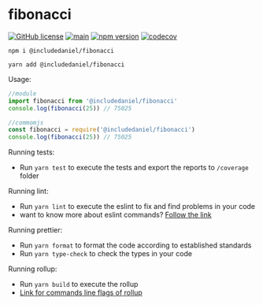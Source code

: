 # fibonacci

[![GitHub license](https://img.shields.io/badge/license-MIT-blue.svg)](https://github.com/includeDaniel/fibonacci/blob/main/LICENSE)
[![main](https://github.com/includeDaniel/fibonacci/actions/workflows/main.yml/badge.svg)](https://github.com/includeDaniel/fibonacci/actions/workflows/main.yml)
[![npm version](https://img.shields.io/npm/v/@includedaniel/fibonacci.svg?style=flat)](https://www.npmjs.com/package/@includedaniel/fibonacci)
[![codecov](https://codecov.io/gh/includeDaniel/fibonacci/branch/main/graph/badge.svg?token=JZWXY20HCS)](https://codecov.io/gh/includeDaniel/fibonacci)

```
npm i @includedaniel/fibonacci
```

```
yarn add @includedaniel/fibonacci
```

Usage:

```js
//module
import fibonacci from '@includedaniel/fibonacci'
console.log(fibonacci(25)) // 75025
```

```js
//commomjs
const fibonacci = require('@includedaniel/fibonacci')
console.log(fibonacci(25)) // 75025
```

Running tests:

-   Run `yarn test` to execute the tests and export the reports to `/coverage` folder

Running lint:

-  Run `yarn lint` to execute the eslint to fix and find problems in your code
-  want to know more about eslint commands? [Follow the link](https://eslint.org/docs/latest/use/command-line-interface)

Running prettier:

-  Run `yarn format` to format the code according to established standards
-  Run `yarn type-check` to check the types in your code

Running rollup:

-  Run `yarn build` to execute the rollup
-  [Link for commands line flags of rollup](https://rollupjs.org/command-line-interface/#command-line-flags)


